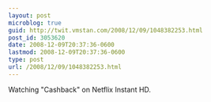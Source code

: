 ```yaml
---
layout: post
microblog: true
guid: http://twit.vmstan.com/2008/12/09/1048382253.html
post_id: 3053620
date: 2008-12-09T20:37:36-0600
lastmod: 2008-12-09T20:37:36-0600
type: post
url: /2008/12/09/1048382253.html
---
```

Watching &quot;Cashback&quot; on Netflix Instant HD.
